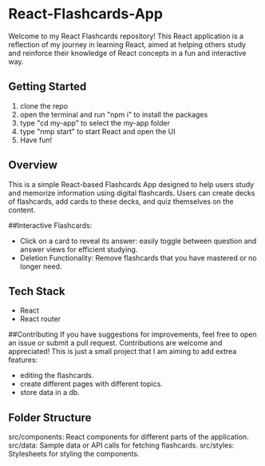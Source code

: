 # React-Flashcards-App
Welcome to my React Flashcards repository! This React application is a reflection of my journey in learning React, aimed at helping others study and reinforce their knowledge of React concepts in a fun and interactive way. 

## Getting Started
1. clone the repo
2. open the terminal and run "npm i" to install the packages
3. type "cd my-app" to select the my-app folder
4. type "nmp start" to start React and open the UI
5. Have fun! 

## Overview
This is a simple React-based Flashcards App designed to help users study and memorize information using digital flashcards. Users can create decks of flashcards, add cards to these decks, and quiz themselves on the content.

##Interactive Flashcards:

- Click on a card to reveal its answer: easily toggle between question and answer views for efficient studying.
- Deletion Functionality: Remove flashcards that you have mastered or no longer need.

## Tech Stack
- React
- React router

##Contributing
If you have suggestions for improvements, feel free to open an issue or submit a pull request. Contributions are welcome and appreciated! 
This is just a small project that I am aiming to add extrea features:
- editing the flashcards.
- create different pages with different topics.
- store data in a db.

## Folder Structure
src/components: React components for different parts of the application.
src/data: Sample data or API calls for fetching flashcards.
src/styles: Stylesheets for styling the components.
